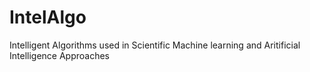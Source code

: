 # IntelAlgo
Intelligent Algorithms used in Scientific Machine learning and Aritificial Intelligence Approaches

